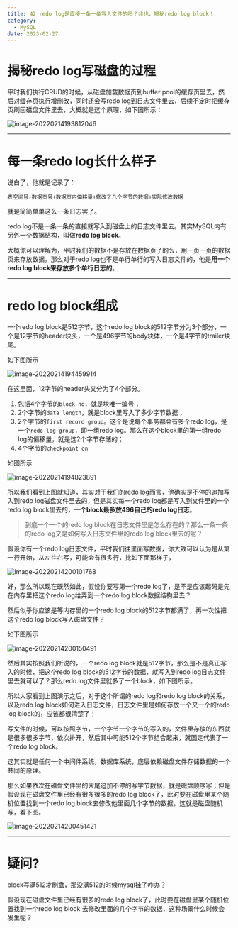 ```yaml
---
title: 42 redo log是直接一条一条写入文件的吗？非也，揭秘redo log block！
category:
  - MySQL
date: 2023-02-27
---
```


<!-- more -->



# 揭秘redo log写磁盘的过程

平时我们执行CRUD的时候，从磁盘加载数据页到buffer pool的缓存页里去，然后对缓存页执行增删改，同时还会写redo log到日志文件里去，后续不定时把缓存页刷回磁盘文件里去，大概就是这个原理，如下图所示：

![image-20220214193812046](https://studyimages.oss-cn-beijing.aliyuncs.com/img/mysql/34-63/202210201138559.png)



---

# 每一条redo log长什么样子

说白了，他就是记录了：

```
表空间号+数据页号+数据页内偏移量+修改了几个字节的数据+实际修改数据
```

就是简简单单这么一条日志罢了。

redo log不是一条一条的直接就写入到磁盘上的日志文件里去。其实MySQL内有另外一个数据结构，叫做**redo log block**。

大概你可以理解为，平时我们的数据不是存放在数据页了的么，用一页一页的数据页来存放数据。那么对于redo log也不是单行单行的写入日志文件的，他是**用一个redo log block来存放多个单行日志的**。

---

# redo log block组成

一个redo log block是512字节，这个redo log block的512字节分为3个部分，一个是12字节的header块头，一个是496字节的body块体，一个是4字节的trailer块尾。

如下图所示

![image-20220214194459914](https://studyimages.oss-cn-beijing.aliyuncs.com/img/mysql/34-63/202210201138560.png)

在这里面，12字节的header头又分为了4个部分。

1. 包括4个字节的`block no`，就是块唯一编号；
2. 2个字节的`data length`，就是block里写入了多少字节数据；
3. 2个字节的`first record group`。这个是说每个事务都会有多个redo log，是一个`redo log group`，即一组redo log。那么在这个block里的第一组redo log的偏移量，就是这2个字节存储的；
4. 4个字节的`checkpoint on`

如图所示

<img src="https://studyimages.oss-cn-beijing.aliyuncs.com/img/mysql/34-63/202210201138561.png" alt="image-20220214194823891" />

所以我们看到上图就知道，其实对于我们的redo log而言，他确实是不停的追加写入到redo log磁盘文件里去的，但是其实每一个redo log都是写入到文件里的一个redo log block里去的，**一个block最多放496自己的redo log日志**。

> 到底一个一个的redo log block在日志文件里是怎么存在的？那么一条一条的redo log又是如何写入日志文件里的redo log block里去的呢？

假设你有一个redo log日志文件，平时我们往里面写数据，你大致可以认为是从第一行开始，从左往右写，可能会有很多行，比如下面那样子，

<img src="https://studyimages.oss-cn-beijing.aliyuncs.com/img/mysql/34-63/202210201138562.png" alt="image-20220214200101768" />

好，那么所以现在既然如此，假设你要写第一个redo log了，是不是应该起码是先在内存里把这个redo log给弄到一个redo log block数据结构里去？

然后似乎你应该是等内存里的一个redo log block的512字节都满了，再一次性把这个redo log block写入磁盘文件？

如下图所示

<img src="https://studyimages.oss-cn-beijing.aliyuncs.com/img/mysql/34-63/202210201138563.png" alt="image-20220214200150491" />

然后其实按照我们所说的，一个redo log block就是512字节，那么是不是真正写入的时候，把这个redo log block的512字节的数据，就写入到redo log日志文件里去就可以了？那么redo log文件里就多了一个block，如下图所示。

所以大家看到上图演示之后，对于这个所谓的redo log和redo log block的关系，以及redo log block如何进入日志文件，日志文件里是如何存放一个又一个的redo log block的，应该都很清楚了！

写文件的时候，可以按照字节，一个字节一个字节的写入的，文件里存放的东西就是很多很多字节，依次排开，然后其中可能512个字节组合起来，就固定代表了一个redo log block。

这其实就是任何一个中间件系统，数据库系统，底层依赖磁盘文件存储数据的一个共同的原理。

那么如果依次在磁盘文件里的末尾追加不停的写字节数据，就是磁盘顺序写；但是假设现在磁盘文件里已经有很多很多的redo log block了，此时要在磁盘里某个随机位置找到一个redo log block去修改他里面几个字节的数据，这就是磁盘随机写，看下图。

![image-20220214200451421](https://studyimages.oss-cn-beijing.aliyuncs.com/img/mysql/34-63/202210201138564.png)

---

# 疑问?

block写满512才刷盘，那没满512的时候mysql挂了咋办？

假设现在磁盘文件里已经有很多的redo log block了，此时要在磁盘里某个随机位置找到一个redo log block 去修改里面的几个字节的数据，这种场景什么时候会发生呢？

